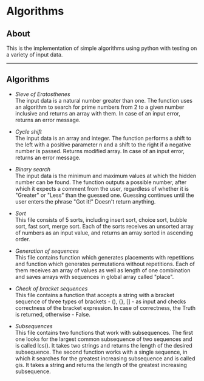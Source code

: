# Algorithms

## About
This is the implementation of simple algorithms using python with testing on a variety of input data.
***

## Algorithms

* _Sieve of Eratosthenes_<br>
The input data is a natural number greater than one. The function uses an algorithm to search for prime numbers from 2 to a given number inclusive and returns an array with them. In case of an input error, returns an error message.


* _Cycle shift_<br>
The input data is an array and integer. The function performs a shift to the left with a positive parameter n and a shift to the right if a negative number is passed. Returns modified array. In case of an input error, returns an error message.

* _Binary search_<br>
The input data is the minimum and maximum values at which the hidden number can be found. The function outputs a possible number, after which it expects a comment from the user, regardless of whether it is "Greater" or "Less" than the guessed one. Guessing continues until the user enters the phrase "Got it!" Doesn't return anything.

* _Sort_<br>
This file consists of 5 sorts, including insert sort, choice sort, bubble sort, fast sort, merge sort. Each of the sorts receives an unsorted array of numbers as an input value, and returns an array sorted in ascending order.

* _Generation of sequences_<br>
This file contains function which generates placements with repetitions and function which generates permutations without repetitions. Each of them receives an array of values as well as length of one combination and saves arrays with sequences in global array called "place".

* _Check of bracket sequences_<br>
This file contains a function that accepts a string with a bracket sequence of three types of brackets - (), {}, [] - as input and checks correctness of the bracket expression. In case of correctness, the Truth is returned, otherwise - False.

* _Subsequences_<br>
This file contains two functions that work with subsequences. The first one looks for the largest common subsequence of two sequences and is called lcs(). It takes two strings and returns the length of the desired subsequence. The second function works with a single sequence, in which it searches for the greatest increasing subsequence and is called gis. It takes a string and returns the length of the greatest increasing subsequence.